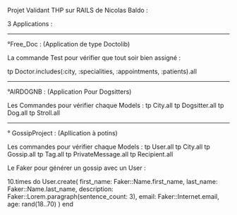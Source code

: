 Projet Validant THP sur RAILS de Nicolas Baldo : 

3 Applications : 

------------------------------------------------------------------------------------------------------------------------------------------

°Free_Doc : 
(Application de type Doctolib)

La commande Test pour vérifier que tout soir bien assigné : 

tp Doctor.includes(:city, :specialities, :appointments, :patients).all 

------------------------------------------------------------------------------------------------------------------------------------------

°AIRDOGNB :
(Application Pour Dogsitters)

Les Commandes pour vérifier chaque Models : 
tp City.all
tp Dogsitter.all
tp Dog.all
tp Stroll.all

------------------------------------------------------------------------------------------------------------------------------------------


° GossipProject : 
(Apllication à potins)

Les commandes pour vérifier chaque Models : 
tp User.all
tp City.all
tp Gossip.all
tp Tag.all
tp PrivateMessage.all
tp Recipient.all


Le Faker pour générer un gossip avec un User : 

10.times do
  User.create(
    first_name: Faker::Name.first_name,
    last_name: Faker::Name.last_name,
    description: Faker::Lorem.paragraph(sentence_count: 3),
    email: Faker::Internet.email,
    age: rand(18..70)
  )
end



